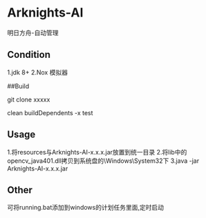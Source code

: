 # Arknights-AI
明日方舟-自动管理




## Condition
1.jdk 8+
2.Nox 模拟器

##Build

git clone xxxxx

clean buildDependents -x test


## Usage
1.将resources与Arknights-AI-x.x.x.jar放置到统一目录
2.将lib中的opencv_java401.dll拷贝到系统盘的\Windows\System32下
3.java -jar Arknights-AI-x.x.x.jar

## Other
可将running.bat添加到windows的计划任务里面,定时启动




